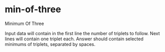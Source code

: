min-of-three
============

Minimum Of Three

Input data will contain in the first line the number of triplets to follow.
Next lines will contain one triplet each.
Answer should contain selected minimums of triplets, separated by spaces.
